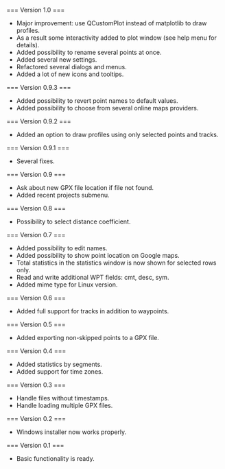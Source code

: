 ===  Version 1.0 ===
* Major improvement: use QCustomPlot instead of matplotlib to draw profiles.
* As a result some interactivity added to plot window (see help menu for details).
* Added possibility to rename several points at once.
* Added several new settings.
* Refactored several dialogs and menus.
* Added a lot of new icons and tooltips.

===  Version 0.9.3 ===
* Added possibility to revert point names to default values.
* Added possibility to choose from several online maps providers.

===  Version 0.9.2 ===
* Added an option to draw profiles using only selected points and tracks.

===  Version 0.9.1 ===
* Several fixes.

===  Version 0.9 ===
* Ask about new GPX file location if file not found.
* Added recent projects submenu.

===  Version 0.8 ===
* Possibility to select distance coefficient.

===  Version 0.7 ===
* Added possibility to edit names.
* Added possibility to show point location on Google maps.
* Total statistics in the statistics window is now shown for selected rows only.
* Read and write additional WPT fields: cmt, desc, sym.
* Added mime type for Linux version.

===  Version 0.6 ===
* Added full support for tracks in addition to waypoints.

===  Version 0.5 ===
* Added exporting non-skipped points to a GPX file.

===  Version 0.4 ===
* Added statistics by segments.
* Added support for time zones.

===  Version 0.3 ===
* Handle files without timestamps.
* Handle loading multiple GPX files.

===  Version 0.2 ===
* Windows installer now works properly.

=== Version 0.1 ===
* Basic functionality is ready.
